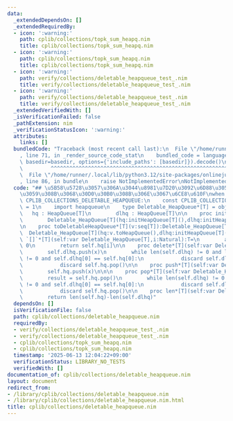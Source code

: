 ```yaml
---
data:
  _extendedDependsOn: []
  _extendedRequiredBy:
  - icon: ':warning:'
    path: cplib/collections/topk_sum_heapq.nim
    title: cplib/collections/topk_sum_heapq.nim
  - icon: ':warning:'
    path: cplib/collections/topk_sum_heapq.nim
    title: cplib/collections/topk_sum_heapq.nim
  - icon: ':warning:'
    path: verify/collections/deletable_heapqueue_test_.nim
    title: verify/collections/deletable_heapqueue_test_.nim
  - icon: ':warning:'
    path: verify/collections/deletable_heapqueue_test_.nim
    title: verify/collections/deletable_heapqueue_test_.nim
  _extendedVerifiedWith: []
  _isVerificationFailed: false
  _pathExtension: nim
  _verificationStatusIcon: ':warning:'
  attributes:
    links: []
  bundledCode: "Traceback (most recent call last):\n  File \"/home/runner/.local/lib/python3.12/site-packages/onlinejudge_verify/documentation/build.py\"\
    , line 71, in _render_source_code_stat\n    bundled_code = language.bundle(stat.path,\
    \ basedir=basedir, options={'include_paths': [basedir]}).decode()\n          \
    \         ^^^^^^^^^^^^^^^^^^^^^^^^^^^^^^^^^^^^^^^^^^^^^^^^^^^^^^^^^^^^^^^^^^^^^^^^^^^^^^^^^\n\
    \  File \"/home/runner/.local/lib/python3.12/site-packages/onlinejudge_verify/languages/nim.py\"\
    , line 86, in bundle\n    raise NotImplementedError\nNotImplementedError\n"
  code: "## \u5B58\u5728\u3057\u306A\u3044\u8981\u7D20\u3092\u6D88\u305D\u3046\u3068\
    \u3059\u308B\u3068\u30D0\u30B0\u308B\u306E\u3067\u6CE8\u610F\nwhen not declared\
    \ CPLIB_COLLECTIONS_DELETABLE_HEAPQUEUE:\n    const CPLIB_COLLECTIONS_DELETABLE_HEAPQUEUET*\
    \ = 1\n    import heapqueue\n    type Deletable_HeapQueue*[T] = object\n     \
    \   hq : HeapQueue[T]\n        dlhq : HeapQueue[T]\n\n    proc initDeletableHeapQueue*[T]():Deletable_HeapQueue[T]=\n\
    \        Deletable_HeapQueue[T](hq:initHeapQueue[T](),dlhq:initHeapQueue[T]())\n\
    \n    proc toDeletableHeapQueue*[T](v:seq[T]):Deletable_HeapQueue[T]=\n      \
    \  Deletable_HeapQueue[T](hq:v.toHeapQueue(),dlhq:initHeapQueue[T]())\n\n    proc\
    \ `[]`*[T](self:var Deletable_HeapQueue[T],i:Natural):T=\n        assert i ==\
    \ 0\n        return self.hq[i]\n\n    proc delete*[T](self:var Deletable_HeapQueue[T],x:T)=\n\
    \        self.dlhq.push(x)\n        while len(self.dlhq) != 0 and len(self.hq)\
    \ != 0 and self.dlhq[0] == self.hq[0]:\n            discard self.dlhq.pop()\n\
    \            discard self.hq.pop()\n\n    proc push*[T](self:var Deletable_HeapQueue[T],x:T)=\n\
    \        self.hq.push(x)\n\n\n    proc pop*[T](self:var Deletable_HeapQueue[T]):T=\n\
    \        result = self.hq.pop()\n        while len(self.dlhq) != 0 and len(self.hq)\
    \ != 0 and self.dlhq[0] == self.hq[0]:\n            discard self.dlhq.pop()\n\
    \            discard self.hq.pop()\n\n    proc len*[T](self:var Deletable_HeapQueue[T]):int=\n\
    \        return len(self.hq)-len(self.dlhq)"
  dependsOn: []
  isVerificationFile: false
  path: cplib/collections/deletable_heapqueue.nim
  requiredBy:
  - verify/collections/deletable_heapqueue_test_.nim
  - verify/collections/deletable_heapqueue_test_.nim
  - cplib/collections/topk_sum_heapq.nim
  - cplib/collections/topk_sum_heapq.nim
  timestamp: '2025-06-13 12:04:22+09:00'
  verificationStatus: LIBRARY_NO_TESTS
  verifiedWith: []
documentation_of: cplib/collections/deletable_heapqueue.nim
layout: document
redirect_from:
- /library/cplib/collections/deletable_heapqueue.nim
- /library/cplib/collections/deletable_heapqueue.nim.html
title: cplib/collections/deletable_heapqueue.nim
---
```

